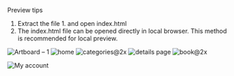 ﻿Preview tips

1. Extract the file 1. and open index.html
2. The index.html file can be opened directly in local browser. This method is recommended for local preview.

![Artboard – 1](https://user-images.githubusercontent.com/74894810/209444293-0cf42a64-a9ad-478d-9e6f-a81bf296fbeb.png)
![home](https://user-images.githubusercontent.com/74894810/209444302-54079f91-eddf-4177-9d51-f488941232d3.png)
![categories@2x](https://user-images.githubusercontent.com/74894810/209444317-ab187371-bb6d-4f5a-87c2-8b49663bfaae.png)
![details page](https://user-images.githubusercontent.com/74894810/209444321-5c30aa35-76ab-4a7f-933f-21b9240f4a8f.png)
![book@2x](https://user-images.githubusercontent.com/74894810/209444358-769aea2c-423f-47b7-b75c-5049ec9de6d6.png)

![My account](https://user-images.githubusercontent.com/74894810/209444326-b31756d1-7078-4fcc-9e7e-07d3d841f47d.png)
